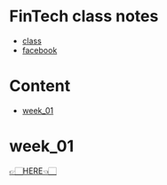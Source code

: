 # FinTech class notes
- [class](https://pecu.github.io/FinTech/index.html)
- [facebook](https://www.facebook.com/Union-FinTech-101521661481885/)

# Content
- [week_01](https://github.com/vanikk06/FinTech/tree/master/class_notes#week_01)


# week_01
[👉🏻HERE👈🏻](https://github.com/vanikk06/FinTech/tree/master/week_01)
